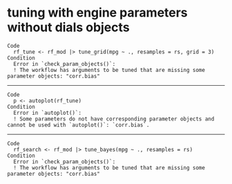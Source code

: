 # tuning with engine parameters without dials objects

    Code
      rf_tune <- rf_mod |> tune_grid(mpg ~ ., resamples = rs, grid = 3)
    Condition
      Error in `check_param_objects()`:
      ! The workflow has arguments to be tuned that are missing some parameter objects: "corr.bias"

---

    Code
      p <- autoplot(rf_tune)
    Condition
      Error in `autoplot()`:
      ! Some parameters do not have corresponding parameter objects and cannot be used with `autoplot()`: `corr.bias`.

---

    Code
      rf_search <- rf_mod |> tune_bayes(mpg ~ ., resamples = rs)
    Condition
      Error in `check_param_objects()`:
      ! The workflow has arguments to be tuned that are missing some parameter objects: "corr.bias"

